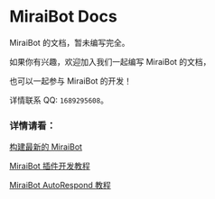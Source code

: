# MiraiBot Docs
MiraiBot 的文档，暂未编写完全。

如果你有兴趣，欢迎加入我们一起编写 MiraiBot 的文档，

也可以一起参与 MiraiBot 的开发！

详情联系 QQ: `1689295608`。

### 详情请看：

[构建最新的 MiraiBot](Compile/Linux.md)

[MiraiBot 插件开发教程](Plugin/README.md)

[MiraiBot AutoRespond 教程](AutoRespond/README.md)
